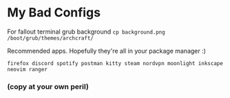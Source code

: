 # My Bad Configs

For fallout terminal grub background
`
cp background.png /boot/grub/themes/archcraft/
`

Recommended apps. Hopefully they're all in your package manager :)

`
firefox discord spotify postman kitty steam nordvpn moonlight inkscape neovim ranger
`


### (copy at your own peril)
